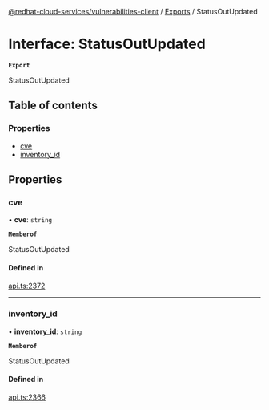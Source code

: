 [@redhat-cloud-services/vulnerabilities-client](../README.md) / [Exports](../modules.md) / StatusOutUpdated

# Interface: StatusOutUpdated

**`Export`**

StatusOutUpdated

## Table of contents

### Properties

- [cve](StatusOutUpdated.md#cve)
- [inventory\_id](StatusOutUpdated.md#inventory_id)

## Properties

### cve

• **cve**: `string`

**`Memberof`**

StatusOutUpdated

#### Defined in

[api.ts:2372](https://github.com/RedHatInsights/javascript-clients/blob/main/packages/vulnerabilities/git-api/api.ts#L2372)

___

### inventory\_id

• **inventory\_id**: `string`

**`Memberof`**

StatusOutUpdated

#### Defined in

[api.ts:2366](https://github.com/RedHatInsights/javascript-clients/blob/main/packages/vulnerabilities/git-api/api.ts#L2366)

